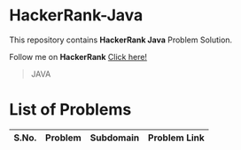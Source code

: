 # HackerRank-Java
This repository contains **HackerRank Java** Problem Solution.

Follow me on **HackerRank** [Click here!](https://www.hackerrank.com/arwazkhan189)

> JAVA  <!--<code><img align="center" height='100' src='' alt="Java"/></code>-->

# List of Problems

| S.No. |         Problem              | Subdomain    | Problem Link|
|-------| ---------------------------- | ------------ | ----------- |
